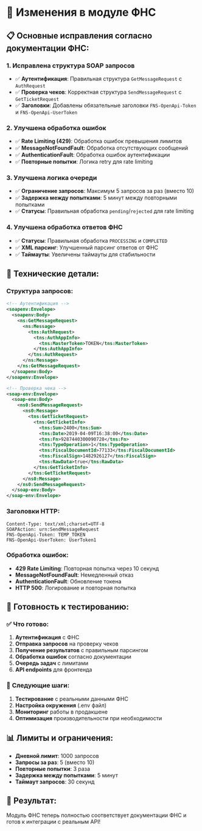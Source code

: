 # 🔄 Изменения в модуле ФНС

## 📋 **Основные исправления согласно документации ФНС:**

### 1. **Исправлена структура SOAP запросов**
- ✅ **Аутентификация**: Правильная структура `GetMessageRequest` с `AuthRequest`
- ✅ **Проверка чеков**: Корректная структура `SendMessageRequest` с `GetTicketRequest`
- ✅ **Заголовки**: Добавлены обязательные заголовки `FNS-OpenApi-Token` и `FNS-OpenApi-UserToken`

### 2. **Улучшена обработка ошибок**
- ✅ **Rate Limiting (429)**: Обработка ошибок превышения лимитов
- ✅ **MessageNotFoundFault**: Обработка отсутствующих сообщений
- ✅ **AuthenticationFault**: Обработка ошибок аутентификации
- ✅ **Повторные попытки**: Логика retry для rate limiting

### 3. **Улучшена логика очереди**
- ✅ **Ограничение запросов**: Максимум 5 запросов за раз (вместо 10)
- ✅ **Задержка между попытками**: 5 минут между повторными попытками
- ✅ **Статусы**: Правильная обработка `pending`/`rejected` для rate limiting

### 4. **Улучшена обработка ответов ФНС**
- ✅ **Статусы**: Правильная обработка `PROCESSING` и `COMPLETED`
- ✅ **XML парсинг**: Улучшенный парсинг ответов от ФНС
- ✅ **Таймауты**: Увеличены таймауты для стабильности

## 🔧 **Технические детали:**

### **Структура запросов:**
```xml
<!-- Аутентификация -->
<soapenv:Envelope>
  <soapenv:Body>
    <ns:GetMessageRequest>
      <ns:Message>
        <tns:AuthRequest>
          <tns:AuthAppInfo>
            <tns:MasterToken>TOKEN</tns:MasterToken>
          </tns:AuthAppInfo>
        </tns:AuthRequest>
      </ns:Message>
    </ns:GetMessageRequest>
  </soapenv:Body>
</soapenv:Envelope>

<!-- Проверка чека -->
<soap-env:Envelope>
  <soap-env:Body>
    <ns0:SendMessageRequest>
      <ns0:Message>
        <tns:GetTicketRequest>
          <tns:GetTicketInfo>
            <tns:Sum>2400</tns:Sum>
            <tns:Date>2019-04-09T16:38:00</tns:Date>
            <tns:Fn>9287440300090728</tns:Fn>
            <tns:TypeOperation>1</tns:TypeOperation>
            <tns:FiscalDocumentId>77133</tns:FiscalDocumentId>
            <tns:FiscalSign>1482926127</tns:FiscalSign>
            <tns:RawData>true</tns:RawData>
          </tns:GetTicketInfo>
        </tns:GetTicketRequest>
      </ns0:Message>
    </ns0:SendMessageRequest>
  </soap-env:Body>
</soap-env:Envelope>
```

### **Заголовки HTTP:**
```
Content-Type: text/xml;charset=UTF-8
SOAPAction: urn:SendMessageRequest
FNS-OpenApi-Token: TEMP_TOKEN
FNS-OpenApi-UserToken: UserToken1
```

### **Обработка ошибок:**
- **429 Rate Limiting**: Повторная попытка через 10 секунд
- **MessageNotFoundFault**: Немедленный отказ
- **AuthenticationFault**: Обновление токена
- **HTTP 500**: Логирование и повторная попытка

## 🚀 **Готовность к тестированию:**

### ✅ **Что готово:**
1. **Аутентификация** с ФНС
2. **Отправка запросов** на проверку чеков
3. **Получение результатов** с правильным парсингом
4. **Обработка ошибок** согласно документации
5. **Очередь задач** с лимитами
6. **API endpoints** для фронтенда

### 🔄 **Следующие шаги:**
1. **Тестирование** с реальными данными ФНС
2. **Настройка окружения** (.env файл)
3. **Мониторинг** работы в продакшене
4. **Оптимизация** производительности при необходимости

## 📊 **Лимиты и ограничения:**

- **Дневной лимит**: 1000 запросов
- **Запросы за раз**: 5 (вместо 10)
- **Повторные попытки**: 3 раза
- **Задержка между попытками**: 5 минут
- **Таймаут запросов**: 30 секунд

## 🎯 **Результат:**

Модуль ФНС теперь полностью соответствует документации ФНС и готов к интеграции с реальным API! 